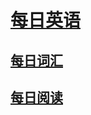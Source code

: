 <link rel="stylesheet" href="https://zhmhbest.gitee.io/hellomathematics/style/index.css">
<script src="https://zhmhbest.gitee.io/hellomathematics/style/index.js"></script>

# [每日英语](https://github.com/zhmhbest/DailyEnglish)

## [每日词汇](./vocabulary.html)

## [每日阅读](./reading.html)
